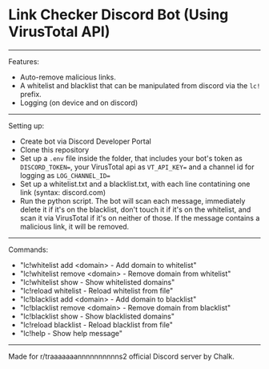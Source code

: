 # Link Checker Discord Bot (Using VirusTotal API)

----------------------------------------
Features: 
- Auto-remove malicious links.  
- A whitelist and blacklist that can be manipulated from discord via the `lc!` prefix.  
- Logging (on device and on discord)
----------------------------------------
Setting up:  
- Create bot via Discord Developer Portal
- Clone this repository
- Set up a `.env` file inside the folder, that includes your bot's token as `DISCORD_TOKEN=`, your VirusTotal api as `VT_API_KEY=` and a channel id for logging as `LOG_CHANNEL_ID=`  
- Set up a whitelist.txt and a blacklist.txt, with each line contatining one link (syntax: discord.com)  
- Run the python script. The bot will scan each message, immediately delete it if it's on the blacklist, don't touch it if it's on the whitelist, and scan it via VirusTotal if it's on neither of those. If the message contains a malicious link, it will be removed.  
----------------------------------------
Commands:
- "lc!whitelist add \<domain>    - Add domain to whitelist"  
- "lc!whitelist remove \<domain> - Remove domain from whitelist"  
- "lc!whitelist show            - Show whitelisted domains"  
- "lc!reload whitelist          - Reload whitelist from file"  
- "lc!blacklist add \<domain>    - Add domain to blacklist"  
- "lc!blacklist remove \<domain> - Remove domain from blacklist"  
- "lc!blacklist show            - Show blacklisted domains"  
- "lc!reload blacklist          - Reload blacklist from file"  
- "lc!help                      - Show help message"  
----------------------------------------
Made for r/traaaaaaannnnnnnnnns2 official Discord server by Chalk.
